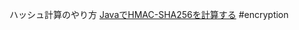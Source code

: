 ハッシュ計算のやり方
[JavaでHMAC-SHA256を計算する](https://kaworu.jpn.org/java/Java%E3%81%A7HMAC-SHA256%E3%82%92%E8%A8%88%E7%AE%97%E3%81%99%E3%82%8B)
#encryption 